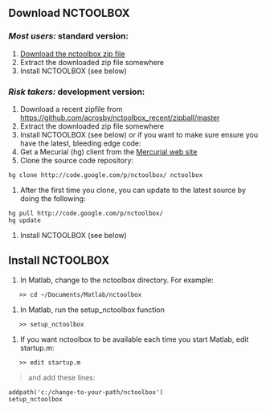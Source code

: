 ## Download NCTOOLBOX ##
### _Most users:_ standard version: ###
  1. [Download the nctoolbox zip file](http://code.google.com/p/nctoolbox/downloads/list)
  1. Extract the downloaded zip file somewhere
  1. Install NCTOOLBOX (see below)
### _Risk takers:_ development version: ###
  1. Download a recent zipfile from https://github.com/acrosby/nctoolbox_recent/zipball/master
  1. Extract the downloaded zip file somewhere
  1. Install NCTOOLBOX (see below)
or if you want to make sure ensure you have the latest, bleeding edge code:
  1. Get a Mecurial (hg) client from the [Mercurial web site](http://mercurial.selenic.com/)
  1. Clone the source code repository:
```
hg clone http://code.google.com/p/nctoolbox/ nctoolbox
```
  1. After the first time you clone, you can update to the latest source by doing the following:
```
hg pull http://code.google.com/p/nctoolbox/
hg update
```
  1. Install NCTOOLBOX (see below)
## Install NCTOOLBOX ##
  1. In Matlab, change to the nctoolbox directory. For example:
```
   >> cd ~/Documents/Matlab/nctoolbox
```
  1. In Matlab, run the setup\_nctoolbox function
```
   >> setup_nctoolbox
```
  1. If you want nctoolbox to be available each time you start Matlab, edit startup.m:
```
   >> edit startup.m
```
> and add these lines:
```
addpath('c:/change-to-your-path/nctoolbox')
setup_nctoolbox
```